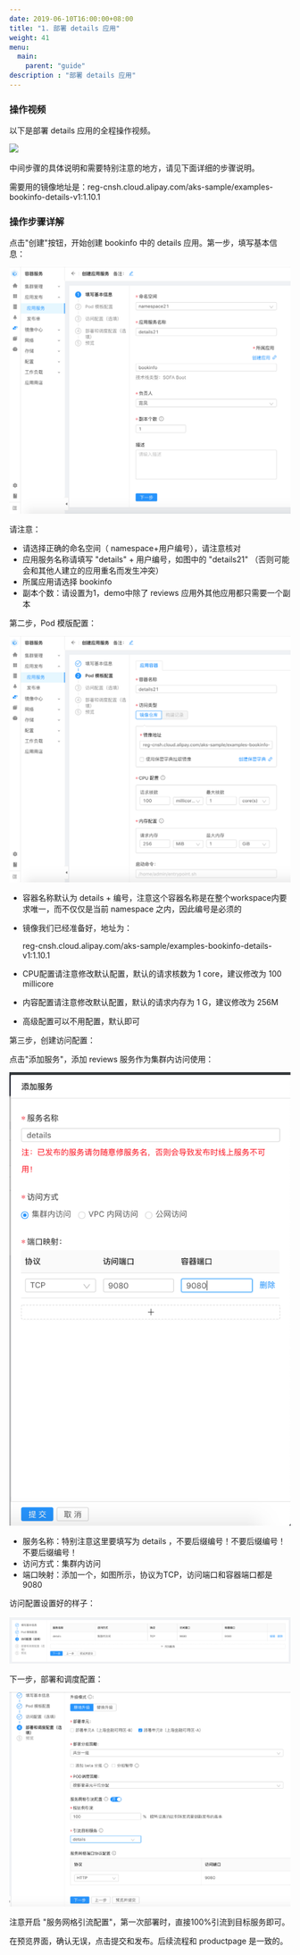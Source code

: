 ```yaml
---
date: 2019-06-10T16:00:00+08:00
title: "1. 部署 details 应用"
weight: 41
menu:
  main:
    parent: "guide"
description : "部署 details 应用"
---
```


### 操作视频

以下是部署 details 应用的全程操作视频。

![](images/bookinfo/details.gif)

中间步骤的具体说明和需要特别注意的地方，请见下面详细的步骤说明。

需要用的镜像地址是：reg-cnsh.cloud.alipay.com/aks-sample/examples-bookinfo-details-v1:1.10.1

### 操作步骤详解

点击"创建"按钮，开始创建 bookinfo 中的 details 应用。第一步，填写基本信息：

![](images/bookinfo/details-1.png)

请注意：

- 请选择正确的命名空间（ namespace+用户编号），请注意核对
- 应用服务名称请填写 "details" + 用户编号，如图中的 "details21" （否则可能会和其他人建立的应用重名而发生冲突）
- 所属应用请选择 bookinfo
- 副本个数：请设置为1，demo中除了 reviews 应用外其他应用都只需要一个副本

第二步，Pod 模版配置：

![](images/bookinfo/details-2.png)

- 容器名称默认为 details + 编号，注意这个容器名称是在整个workspace内要求唯一，而不仅仅是当前 namespace 之内，因此编号是必须的

- 镜像我们已经准备好，地址为：

	reg-cnsh.cloud.alipay.com/aks-sample/examples-bookinfo-details-v1:1.10.1

- CPU配置请注意修改默认配置，默认的请求核数为 1 core，建议修改为 100 millicore

- 内容配置请注意修改默认配置，默认的请求内存为 1 G，建议修改为 256M

- 高级配置可以不用配置，默认即可

第三步，创建访问配置：

点击"添加服务"，添加 reviews 服务作为集群内访问使用：

![](images/bookinfo/details-3.png)

- 服务名称：特别注意这里要填写为 details ，不要后缀编号！不要后缀编号！不要后缀编号！
- 访问方式：集群内访问
- 端口映射：添加一个，如图所示，协议为TCP，访问端口和容器端口都是 9080 

访问配置设置好的样子：

![](images/bookinfo/details-4.png)

下一步，部署和调度配置：

![](images/bookinfo/details-5.png)

注意开启 "服务网格引流配置"，第一次部署时，直接100%引流到目标服务即可。

在预览界面，确认无误，点击提交和发布。后续流程和 productpage 是一致的。



